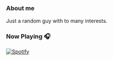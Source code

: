 ### About me
Just a random guy with to many interests.

### Now Playing 🎧

[![Spotify](https://github-readme-remake.vercel.app/api/spotify)]()
<br/>
<!--
**CodingNossel/CodingNossel** is a ✨ _special_ ✨ repository because its `README.md` (this file) appears on your GitHub profile.

Here are some ideas to get you started:

- 🔭 I’m currently working on ...
- 🌱 I’m currently learning ...
- 👯 I’m looking to collaborate on ...
- 🤔 I’m looking for help with ...
- 💬 Ask me about ...
- 📫 How to reach me: ...
- 😄 Pronouns: ...
- ⚡ Fun fact: ...
-->
